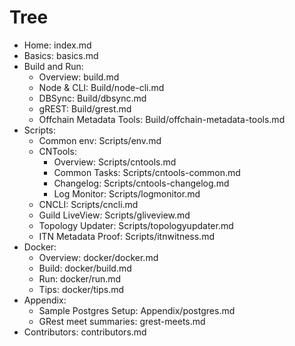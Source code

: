 # Tree
  - Home: index.md
  - Basics: basics.md
  - Build and Run:
    - Overview: build.md
    - Node & CLI: Build/node-cli.md
    - DBSync: Build/dbsync.md
    - gREST: Build/grest.md
    - Offchain Metadata Tools: Build/offchain-metadata-tools.md
  - Scripts:
    - Common env: Scripts/env.md
    - CNTools:
      - Overview: Scripts/cntools.md
      - Common Tasks: Scripts/cntools-common.md
      - Changelog: Scripts/cntools-changelog.md
      - Log Monitor: Scripts/logmonitor.md
    - CNCLI: Scripts/cncli.md
    - Guild LiveView: Scripts/gliveview.md
    - Topology Updater: Scripts/topologyupdater.md
    - ITN Metadata Proof: Scripts/itnwitness.md
  - Docker:
    - Overview: docker/docker.md
    - Build: docker/build.md
    - Run: docker/run.md
    - Tips: docker/tips.md
  - Appendix:
    - Sample Postgres Setup: Appendix/postgres.md
    - GRest meet summaries: grest-meets.md
  - Contributors: contributors.md
